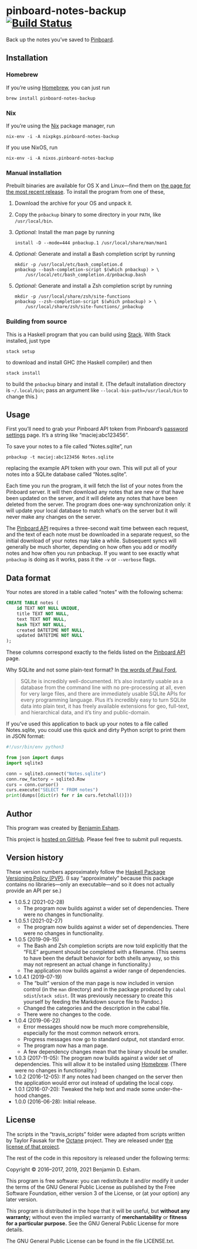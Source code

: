 # pinboard-notes-backup [![Build Status](https://travis-ci.org/bdesham/pinboard-notes-backup.svg?branch=main)](https://travis-ci.org/bdesham/pinboard-notes-backup)

Back up the notes you’ve saved to [Pinboard].

[Pinboard]: https://pinboard.in

## Installation

### Homebrew

If you’re using [Homebrew], you can just run

    brew install pinboard-notes-backup

[Homebrew]: https://brew.sh

### Nix

If you’re using the [Nix] package manager, run

    nix-env -i -A nixpkgs.pinboard-notes-backup

If you use NixOS, run

    nix-env -i -A nixos.pinboard-notes-backup

[Nix]: https://nixos.org/nix/

### Manual installation

Prebuilt binaries are available for OS X and Linux—find them on [the page for the most recent release][release]. To install the program from one of these,

1. Download the archive for your OS and unpack it.

2. Copy the `pnbackup` binary to some directory in your `PATH`, like `/usr/local/bin`.

3. *Optional:* Install the man page by running

       install -D --mode=444 pnbackup.1 /usr/local/share/man/man1

4. *Optional:* Generate and install a Bash completion script by running

       mkdir -p /usr/local/etc/bash_completion.d
       pnbackup --bash-completion-script $(which pnbackup) > \
           /usr/local/etc/bash_completion.d/pnbackup.bash

5. *Optional:* Generate and install a Zsh completion script by running

       mkdir -p /usr/local/share/zsh/site-functions
       pnbackup --zsh-completion-script $(which pnbackup) > \
           /usr/local/share/zsh/site-functions/_pnbackup

[release]: https://github.com/bdesham/pinboard-notes-backup/releases/latest

### Building from source

This is a Haskell program that you can build using [Stack]. With Stack installed, just type

    stack setup

to download and install GHC (the Haskell compiler) and then

    stack install

to build the `pnbackup` binary and install it. (The default installation directory is `~/.local/bin`; pass an argument like `--local-bin-path=/usr/local/bin` to change this.)

[Stack]: http://docs.haskellstack.org/en/stable/README/

## Usage

First you’ll need to grab your Pinboard API token from Pinboard’s [password settings] page. It’s a string like “maciej:abc123456”.

To save your notes to a file called “Notes.sqlite”, run

    pnbackup -t maciej:abc123456 Notes.sqlite

replacing the example API token with your own. This will put all of your notes into a SQLite database called “Notes.sqlite”.

Each time you run the program, it will fetch the list of your notes from the Pinboard server. It will then download any notes that are new or that have been updated on the server, and it will delete any notes that have been deleted from the server. The program does one-way synchronization only: it will update your local database to match what’s on the server but it will never make any changes on the server.

The [Pinboard API] requires a three-second wait time between each request, and the text of each note must be downloaded in a separate request, so the initial download of your notes may take a while. Subsequent syncs will generally be much shorter, depending on how often you add or modify notes and how often you run pnbackup. If you want to see exactly what `pnbackup` is doing as it works, pass it the `-v` or `--verbose` flags.

[password settings]: https://pinboard.in/settings/password
[Pinboard API]: https://pinboard.in/api/

## Data format

Your notes are stored in a table called “notes” with the following schema:

``` sql
CREATE TABLE notes (
    id TEXT NOT NULL UNIQUE,
    title TEXT NOT NULL,
    text TEXT NOT NULL,
    hash TEXT NOT NULL,
    created DATETIME NOT NULL,
    updated DATETIME NOT NULL
);
```

These columns correspond exactly to the fields listed on the [Pinboard API] page.

Why SQLite and not some plain-text format? In [the words of Paul Ford][Ford],

> SQLite is incredibly well-documented. It’s also instantly usable as a database from the command line with no pre-processing at all, even for very large files, and there are immediately usable SQLite APIs for every programming language. Plus it’s incredibly easy to turn SQLite data into plain text, it has freely available extensions for geo, full-text, and hierarchical data, and it’s tiny and public-domain.

[Ford]: https://trackchanges.postlight.com/usable-data-5d626d8a6b57

If you've used this application to back up your notes to a file called Notes.sqlite, you could use this quick and dirty Python script to print them in JSON format:

``` python
#!/usr/bin/env python3

from json import dumps
import sqlite3

conn = sqlite3.connect("Notes.sqlite")
conn.row_factory = sqlite3.Row
curs = conn.cursor()
curs.execute("SELECT * FROM notes")
print(dumps([dict(r) for r in curs.fetchall()]))
```

## Author

This program was created by [Benjamin Esham](https://esham.io).

This project is [hosted on GitHub](https://github.com/bdesham/pinboard-notes-backup). Please feel free to submit pull requests.

## Version history

These version numbers approximately follow the [Haskell Package Versioning Policy (PVP)][PVP]. (I say “approximately” because this package contains no libraries—only an executable—and so it does not actually provide an API per se.)

[PVP]: https://pvp.haskell.org/

* 1.0.5.2 (2021-02-28)
    - The program now builds against a wider set of dependencies. There were no changes in functionality.
* 1.0.5.1 (2021-02-27)
    - The program now builds against a wider set of dependencies. There were no changes in functionality.
* 1.0.5 (2019-09-15)
    - The Bash and Zsh completion scripts are now told explicitly that the “FILE” argument should be completed with a filename. (This seems to have been the default behavior for both shells anyway, so this may not represent an actual change in functionality.)
    - The application now builds against a wider range of dependencies.
* 1.0.4.1 (2019-07-19)
    - The “built” version of the man page is now included in version control (in the `man` directory) and in the package produced by `cabal sdist`/`stack sdist`. (It was previously necessary to create this yourself by feeding the Markdown source file to Pandoc.)
    - Changed the categories and the description in the cabal file.
    - There were no changes to the code.
* 1.0.4 (2019-06-22)
    - Error messages should now be much more comprehensible, especially for the most common network errors.
    - Progress messages now go to standard output, not standard error.
    - The program now has a man page.
    - A few dependency changes mean that the binary should be smaller.
* 1.0.3 (2017-11-05): The program now builds against a wider set of dependencies. This will allow it to be installed using [Homebrew]. (There were no changes in functionality.)
* 1.0.2 (2016-12-05): If any notes had been changed on the server then the application would error out instead of updating the local copy.
* 1.0.1 (2016-07-20): Tweaked the help text and made some under-the-hood changes.
* 1.0.0 (2016-06-28): Initial release.

## License

The scripts in the “travis_scripts” folder were adapted from scripts written by Taylor Fausak for the [Octane] project. They are released under [the license of that project][Octane license].

[Octane]: https://github.com/tfausak/octane
[Octane license]: https://github.com/tfausak/octane/blob/04ea434f476d30c3c8327d8ed9afdc6ae246f2ae/LICENSE.markdown

The rest of the code in this repository is released under the following terms:

Copyright © 2016–2017, 2019, 2021 Benjamin D. Esham.

This program is free software: you can redistribute it and/or modify it under the terms of the GNU General Public License as published by the Free Software Foundation, either version 3 of the License, or (at your option) any later version.

This program is distributed in the hope that it will be useful, but **without any warranty;** without even the implied warranty of **merchantability** or **fitness for a particular purpose.** See the GNU General Public License for more details.

The GNU General Public License can be found in the file LICENSE.txt.
